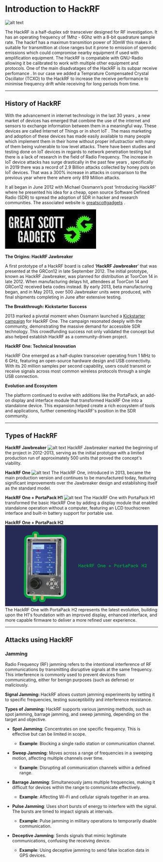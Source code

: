 # Introduction to HackRF

![alt text](hackrf_one_bg-1.jpg)

The HackRF is a half-duplex sdr transceiver designed for RF investigation. It has an operating frequency of 1Mhz - 6Ghz with a 8-bit quadrature sample rate. The hackrf has a maximun transmition power of 30mW this makes it suitable for transmittion at close ranges but it prone to emission of sperodic emissions which could compromise nearby equipment if used with amplification equipment. The HackRF is compatable with GNU-Radio allowing it be calibrated to work with multiple other equipment and protocols. One of the main disadvatages of the HackRF is its subpar receive perfomance . In our case we added a Temprature Compensated Crystal Oscillator (TCXO) to the HackRF to increase the receive performance to minimise frequency drift while receiving for long periods from time.


____


## History of HackRF

With the advancement in internet technology in the last 30 years , a new market of devices has emerged that combine the use of the internet and sensors to exchange information between them in a meaningful way. These devices are called Internet of Things or in short IoT . The mass marketing and adoption of these devices has made easily available to many people which implement them in their home without proper infustractior with many of them being vulnerable to low level attacks. There have been studies and testing done on IoT devices in regards to network penetration testing but there is a lack of research in the field of Radio Frequency. The increase in IoT device attacks has surge drastically in the past few years , specifically in 2019 there was a record of 2.9 Billion attacks collected by honey pots on IoT devices. That was a 300% increase in attacks in comparison to the previous year where there where only 819 Million attacks.

It all began in June 2012 with Michael Ossmann’s post ‘Introducing HackRF’ where he presented his idea for a cheap, open source Software Defined Radio (SDR) to spread the adoption of SDR in hacker and research communities. The associated website is [greatscottgadgets](https://greatscottgadgets.com/hackrf/) .

![alt text](15-1.jpg)

**The Origins: HackRF Jawbreaker**

A first prototype of a HackRF board is called ‘**HackRF Jawbreaker**’ that was presented at the GRCon12 in late September 2012.
The initial prototype, known as HackRF Jawbreaker, was planned for distribution at ToorCon 14 in late 2012. When manufacturing delays hit, attendees at ToorCon 14 and GRCon12 received beta codes instead. By early 2013, beta manufacturing began, and in May 2013, over 500 Jawbreaker units were produced, with final shipments completing in June after extensive testing.

**The Breakthrough: Kickstarter Success**

2013 marked a pivotal moment when Ossmann launched a [Kickstarter campaign](https://www.kickstarter.com/projects/mossmann/hackrf-an-open-source-sdr-platform/faqs) for HackRF One. The campaign resonated deeply with the community, demonstrating the massive demand for accessible SDR technology. This crowdfunding success not only validated the concept but also helped establish HackRF as a community-driven project.

**HackRF One: Technical Innovation**

HackRF One emerged as a half-duplex transceiver operating from 1 MHz to 6 GHz, featuring an open-source hardware design and USB connectivity. With its 20 million samples per second capability, users could transmit or receive signals across most common wireless protocols through a single USB connection.

**Evolution and Ecosystem**

The platform continued to evolve with additions like the PortaPack, an add-on display and interface module that transformed HackRF One into a standalone device. This expansion helped create a rich ecosystem of tools and applications, further cementing HackRF's position in the SDR community.

-----


## Types of HackRF

**HackRF Jawbreaker**
![alt text](images/JAWBREAKER.png)
HackRF Jawbreaker marked the beginning of the project in 2012-2013, serving as the initial prototype with a limited production run of approximately 500 units that proved the concept's viability.

**HackRF One**
![alt text](<HACKRF JAWBREAKER (1772 x 935 mm) (1)-1.png>)
The HackRF One, introduced in 2013, became the main production version and continues to be manufactured today, featuring significant improvements over the Jawbreaker design and establishing itself as the standard model.

**HackRF One + PortaPack H1**
![alt text](<HACKRF JAWBREAKER (1772 x 935 mm) (2)-1.png>)
The HackRF One with PortaPack H1 transformed the basic HackRF One by adding a display module that enabled standalone operation without a computer, featuring an LCD touchscreen interface and built-in battery support for portable use.

**HackRF One + PortaPack H2**
![alt text](<HACKRF JAWBREAKER (1772 x 935 mm) (3)-1.png>)
The HackRF One with PortaPack H2 represents the latest evolution, building upon the H1's foundation with an improved display, enhanced interface, and more capable firmware to deliver a more refined user experience.

---

## Attacks using HackRF

### **Jamming**

Radio Frequency (RF) jamming refers to the intentional interference of RF communications by transmitting disruptive signals at the same frequency. This interference is commonly used to prevent devices from communicating, either for benign purposes (such as defense) or maliciously.

**Signal Jamming:** HackRF allows custom jamming experiments by setting it to specific frequencies, testing susceptibility and interference resistance.

**Types of Jamming:** HackRF supports various jamming methods, such as spot jamming, barrage jamming, and sweep jamming, depending on the target and objective.

- **Spot Jamming**: Concentrates on one specific frequency. This is effective but can be limited in scope.
  - **Example**: Blocking a single radio station or communication channel.
  
- **Sweep Jamming**: Moves across a range of frequencies in a sweeping motion, affecting multiple channels over time.
  - **Example**: Disrupting all communication channels within a defined range.


- **Barrage Jamming**: Simultaneously jams multiple frequencies, making it difficult for devices within the range to communicate effectively.
  - **Example**: Affecting Wi-Fi and cellular signals together in an area.


- **Pulse Jamming**: Uses short bursts of energy to interfere with the signal. The bursts are timed to impact signals at intervals.
  - **Example**: Pulse jamming in military operations to temporarily disable communication.

- **Deceptive Jamming**: Sends signals that mimic legitimate communications, confusing the receiving device.
  - **Example**: Using deceptive jamming to send false location data in GPS devices.
